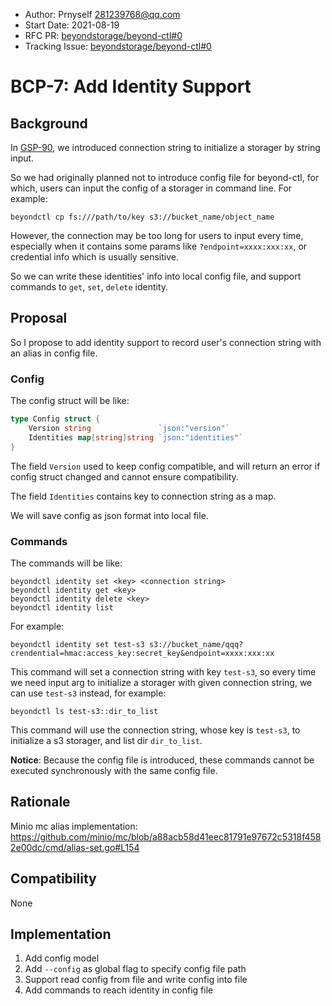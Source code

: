 - Author: Prnyself <281239768@qq.com>
- Start Date: 2021-08-19
- RFC PR: [beyondstorage/beyond-ctl#0](https://github.com/beyondstorage/beyond-ctl/pull/0)
- Tracking Issue: [beyondstorage/beyond-ctl#0](https://github.com/beyondstorage/beyond-ctl/issues/0)

# BCP-7: Add Identity Support

## Background

In [GSP-90], we introduced connection string to initialize a storager by string input.

So we had originally planned not to introduce config file for beyond-ctl, for which, users can input the config of a
storager in command line. For example:

```
beyondctl cp fs:///path/to/key s3://bucket_name/object_name
```

However, the connection may be too long for users to input every time, especially when it contains some params
like `?endpoint=xxxx:xxx:xx`, or credential info which is usually sensitive.

So we can write these identities' info into local config file, and support commands to `get`,
`set`, `delete` identity.

## Proposal

So I propose to add identity support to record user's connection string with an alias in config file.

### Config

The config struct will be like:

```go
type Config struct {
    Version string               `json:"version"`
    Identities map[string]string `json:"identities"`
}
```

The field `Version` used to keep config compatible, and will return an error if config struct changed and cannot ensure
compatibility.

The field `Identities` contains key to connection string as a map.

We will save config as json format into local file.  

### Commands

The commands will be like:

```
beyondctl identity set <key> <connection string>
beyondctl identity get <key>
beyondctl identity delete <key>
beyondctl identity list
```

For example:

```
beyondctl identity set test-s3 s3://bucket_name/qqq?crendential=hmac:access_key:secret_key&endpoint=xxxx:xxx:xx
```

This command will set a connection string with key `test-s3`, so every time we need input arg to initialize a storager
with given connection string, we can use `test-s3` instead, for example:

```
beyondctl ls test-s3::dir_to_list
```

This command will use the connection string, whose key is `test-s3`, to initialize a s3 storager, and list
dir `dir_to_list`.

**Notice**: Because the config file is introduced, these commands cannot be executed synchronously with the same config
file.

## Rationale

Minio mc alias
implementation: <https://github.com/minio/mc/blob/a88acb58d41eec81791e97672c5318f4582e00dc/cmd/alias-set.go#L154>

## Compatibility

None

## Implementation

1. Add config model
2. Add `--config` as global flag to specify config file path
3. Support read config from file and write config into file
4. Add commands to reach identity in config file

[GSP-90]: https://github.com/beyondstorage/specs/pull/90